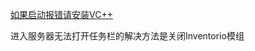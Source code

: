 [如果启动报错请安装VC++][def]

[def]: https://learn.microsoft.com/zh-CN/cpp/windows/latest-supported-vc-redist?view=msvc-170

进入服务器无法打开任务栏的解决方法是关闭Inventorio模组